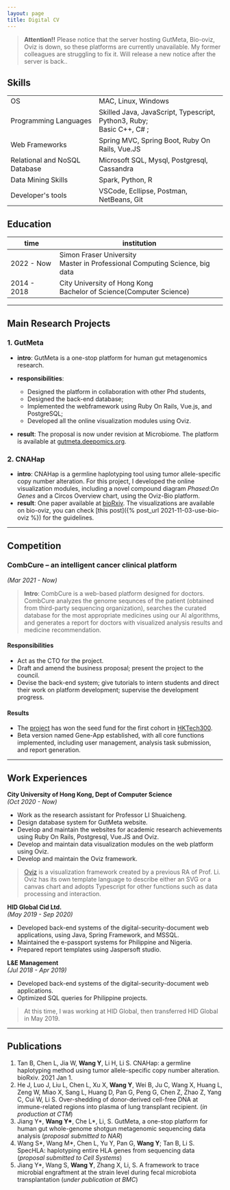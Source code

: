 ```yaml
---
layout: page
title: Digital CV
---
```


> **Attention!!**  Please notice that the server hosting GutMeta, Bio-oviz, Oviz is down, so these platforms are currently unavailable. My former colleagues are struggling to fix it. Will release a new notice after the server is back..


## Skills

<table>
  <tbody>
    <tr>
      <td>OS</td>
      <td>MAC, Linux, Windows</td>
    </tr>
    <tr>
      <td>Programming Languages</td>
      <td>Skilled Java, JavaScript, Typescript, Python3, Ruby; <br>Basic C++, C# ;
      </td>
    </tr>
    <tr>
      <td>Web Frameworks</td>
      <td>Spring MVC, Spring Boot, Ruby On Rails, Vue.JS</td>
    </tr>
    <tr>
      <td>Relational and NoSQL Database</td>
      <td>Microsoft SQL, Mysql, Postgresql, Cassandra</td>
    </tr>
    <tr>
      <td>Data Mining Skills</td>
      <td>Spark, Python, R</td>
    </tr>
     <tr>
      <td>Developer's tools</td>
      <td>VSCode, Ecllipse, Postman, NetBeans, Git</td>
    </tr>
  </tbody>
</table>


## Education

|time|institution|
|--|--|
|2022 - Now | Simon Fraser University <br>Master in Professional Computing Science, big data|
|2014 - 2018 | City University of Hong Kong <br>Bachelor of Science(Computer Science)|

<!-- |2011 - 2014 | Shang Hai Jincai High School |
|2007 - 2011 | Shang Hai Jincai North Secondary School| -->

<hr>

## Main Research Projects


### 1. GutMeta

- **intro**: GutMeta is a one-stop platform for human gut metagenomics research. 
- **responsibilities**:
    - Designed the platform in collaboration with other Phd students,
    - Designed the back-end database;
    - Implemented the webframework using Ruby On Rails, Vue.js, and PostgreSQL;
    - Developed all the online visualization modules using Oviz.

- **result**: The proposal is now under revision at Microbiome. The platform  is available at [gutmeta.deepomics.org](https://gutmeta.deepomics.org/visualizer/analysis/meta-overview).

### 2. CNAHap

- **intro**: CNAHap is a germline haplotyping tool using tumor allele-specific copy number alteration. For this project, I developed the online visualization modules, including a novel compound diagram _Phased:On Genes_ and a Circos Overview chart, using the Oviz-Bio platform.
- **result**: One paper available at [bioRxiv](https://www.biorxiv.org/content/10.1101/2021.03.27.437314v1). The visualizations are available on bio-oviz, you can check [this post]({% post_url 2021-11-03-use-bio-oviz %}) for the guidelines.
<!-- - Tan B, Chen L, Jia W, Wang Y, Li H, Li S. CNAHap: a germline haplotyping method using tumor allele-specific copy number alteration. bioRxiv. 2021 Jan 1. -->

<hr>

## Competition
### CombCure – an intelligent cancer clinical platform
_(Mar 2021 - Now)_

> **Intro**: CombCure is a web-based platform designed for doctors. CombCure analyzes the genome sequnces of the patient (obtained from third-party sequencing organization), searches the curated database for the most appropriate medicines using our AI algorithms, and generates a report for doctors with visualized analysis results and medicine recommendation.

#### **Responsibilities**
- Act as the CTO for the project.
- Draft and amend the business proposal; present the project to the council.
- Devise the back-end system; give tutorials to intern students and direct their work on platform development; supervise the development progress.

#### **Results**
- The [project](https://www.cityu.edu.hk/hktech300/start-ups/seed-fund-teams/combcure) has won the seed fund for the first cohort in [HKTech300](https://www.cityu.edu.hk/hktech300/home).
- Beta version named Gene-App established, with all core functions implemented, including user management, analysis task submission, and report generation.

<hr>

## Work Experiences

**City University of Hong Kong, Dept of Computer Science** 
<br>_(Oct 2020 - Now)_
- Work as the research assistant for Professor LI Shuaicheng.
- Design database system for GutMeta website.
- Develop and maintain the websites for academic research achievements using Ruby On Rails, Postgresql, Vue.JS and Oviz.
- Develop and maintain data visualization modules on the web platform using Oviz.
- Develop and maintain the Oviz framework.
> [Oviz](https://oviz.org) is a visualization framework created by a previous RA of Prof. Li. Oviz has its own template language to describe either an SVG or a canvas chart and adopts Typescript for other functions such as data processing and interaction.

**HID Global Cid Ltd.**
<br>_(May 2019 - Sep 2020)_

- Developed back-end systems of the digital-security-document web applications, using Java, Spring Framework, and MSSQL.
- Maintained the e-passport systems for Philippine and Nigeria.
- Prepared report templates using Jaspersoft studio.

**L&E Management**
<br>_(Jul 2018 - Apr 2019)_
- Developed back-end systems of the digital-security-document web applications.
- Optimized SQL queries for Philippine projects.
> At this time, I was working at HID Global, then transferred HID Global in May 2019.

<hr>

## Publications

1. Tan B, Chen L, Jia W, **Wang Y**, Li H, Li S. CNAHap: a germline haplotyping method using tumor allele-specific copy number alteration. bioRxiv. 2021 Jan 1.
2. He J, Luo J, Liu L, Chen L, Xu X, **Wang Y**, Wei B, Ju C, Wang X, Huang L, Zeng W, Miao X, Sang L, Huang D, Pan G, Peng G, Chen Z, Zhao Z, Yang C, Cui W, Li S. Over-shedding of donor-derived cell-free DNA at immune-related regions into plasma of lung transplant recipient. (_in production at CTM_)
3. Jiang Y\*, **Wang Y\***,  Che L*, Li, S. GutMeta, a one-stop platform for human gut whole-genome shotgun metagenomic sequencing data analysis (_proposal submitted to NAR_)
4. Wang S\*, Wang M\*, Chen L, Yu Y, Pan G, **Wang Y**; Tan B, Li S. SpecHLA: haplotyping entire HLA genes from sequencing data (_proposal submitted to Cell Systems_)
5. Jiang Y\*, Wang S, **Wang Y**, Zhang X, Li, S. A framework to trace microbial engraftment at the strain level during fecal microbiota transplantation (_under publication at BMC_) 
